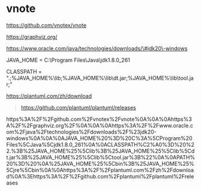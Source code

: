 # vnote

https://github.com/vnotex/vnote

https://graphviz.org/

https://www.oracle.com/java/technologies/downloads/\#jdk20\-windows

JAVA\_HOME = C:\\Program Files\\Java\\jdk1.8.0\_261

CLASSPATH = ".;%JAVA\_HOME%\\lib;%JAVA\_HOME%\\lib\\dt.jar;%JAVA\_HOME%\\lib\\tool.jar;"

https://plantuml.com/zh/download

> https://github.com/plantuml/plantuml/releases

https%3A%2F%2Fgithub.com%2Fvnotex%2Fvnote%0A%0A%0Ahttps%3A%2F%2Fgraphviz.org%2F%0A%0A%0Ahttps%3A%2F%2Fwww.oracle.com%2Fjava%2Ftechnologies%2Fdownloads%2F%23jdk20\-windows%0A%0A%0AJAVA\_HOME%20%3D%20C%3A%5CProgram%20Files%5CJava%5Cjdk1.8.0\_261%0A%0ACLASSPATH%C2%A0%3D%20%22.%3B%25JAVA\_HOME%25%5Clib%3B%25JAVA\_HOME%25%5Clib%5Cdt.jar%3B%25JAVA\_HOME%25%5Clib%5Ctool.jar%3B%22%0A%0APATH%20%3D%20%0A%25JAVA\_HOME%25%5Cbin%3B%25JAVA\_HOME%25%5Cjre%5Cbin%0A%0Ahttps%3A%2F%2Fplantuml.com%2Fzh%2Fdownload%0A%3Ehttps%3A%2F%2Fgithub.com%2Fplantuml%2Fplantuml%2Freleases
